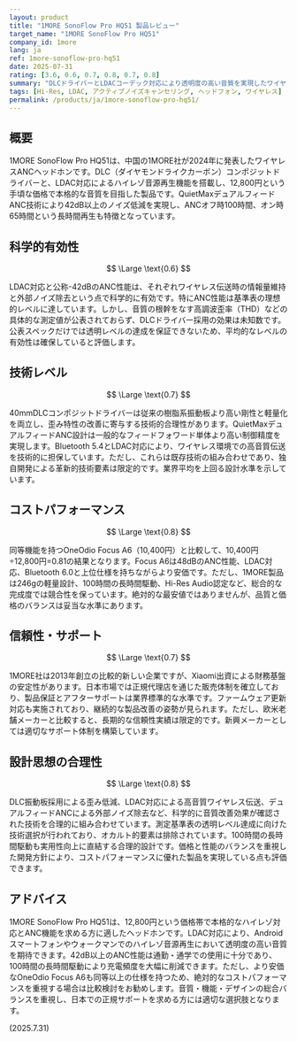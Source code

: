 ```yaml
---
layout: product
title: "1MORE SonoFlow Pro HQ51 製品レビュー"
target_name: "1MORE SonoFlow Pro HQ51"
company_id: 1more
lang: ja
ref: 1more-sonoflow-pro-hq51
date: 2025-07-31
rating: [3.6, 0.6, 0.7, 0.8, 0.7, 0.8]
summary: "DLCドライバーとLDACコーデック対応により透明度の高い音質を実現したワイヤレスヘッドホン。40dB超のノイズキャンセリング性能と100時間の長時間駆動が特徴。"
tags: [Hi-Res, LDAC, アクティブノイズキャンセリング, ヘッドフォン, ワイヤレス]
permalink: /products/ja/1more-sonoflow-pro-hq51/
---
```

## 概要

1MORE SonoFlow Pro HQ51は、中国の1MORE社が2024年に発表したワイヤレスANCヘッドホンです。DLC（ダイヤモンドライクカーボン）コンポジットドライバーと、LDAC対応によるハイレゾ音源再生機能を搭載し、12,800円という手頃な価格で本格的な音質を目指した製品です。QuietMaxデュアルフィードANC技術により42dB以上のノイズ低減を実現し、ANCオフ時100時間、オン時65時間という長時間再生も特徴となっています。

## 科学的有効性

$$ \Large \text{0.6} $$

LDAC対応と公称-42dBのANC性能は、それぞれワイヤレス伝送時の情報量維持と外部ノイズ除去という点で科学的に有効です。特にANC性能は基準表の理想的レベルに達しています。しかし、音質の根幹をなす高調波歪率（THD）などの具体的な測定値が公表されておらず、DLCドライバー採用の効果は未知数です。公表スペックだけでは透明レベルの達成を保証できないため、平均的なレベルの有効性は確保していると評価します。

## 技術レベル

$$ \Large \text{0.7} $$

40mmDLCコンポジットドライバーは従来の樹脂系振動板より高い剛性と軽量化を両立し、歪み特性の改善に寄与する技術的合理性があります。QuietMaxデュアルフィードANC設計は一般的なフィードフォワード単体より高い制御精度を実現します。Bluetooth 5.4とLDAC対応により、ワイヤレス環境での高音質伝送を技術的に担保しています。ただし、これらは既存技術の組み合わせであり、独自開発による革新的技術要素は限定的です。業界平均を上回る設計水準を示しています。

## コストパフォーマンス

$$ \Large \text{0.8} $$

同等機能を持つOneOdio Focus A6（10,400円）と比較して、10,400円÷12,800円=0.81の結果となります。Focus A6は48dBのANC性能、LDAC対応、Bluetooth 6.0と上位仕様を持ちながらより安価です。ただし、1MORE製品は246gの軽量設計、100時間の長時間駆動、Hi-Res Audio認定など、総合的な完成度では競合性を保っています。絶対的な最安値ではありませんが、品質と価格のバランスは妥当な水準にあります。

## 信頼性・サポート

$$ \Large \text{0.7} $$

1MORE社は2013年創立の比較的新しい企業ですが、Xiaomi出資による財務基盤の安定性があります。日本市場では正規代理店を通じた販売体制を確立しており、製品保証とアフターサポートは業界標準的な水準です。ファームウェア更新対応も実施されており、継続的な製品改善の姿勢が見られます。ただし、欧米老舗メーカーと比較すると、長期的な信頼性実績は限定的です。新興メーカーとしては適切なサポート体制を構築しています。

## 設計思想の合理性

$$ \Large \text{0.8} $$

DLC振動板採用による歪み低減、LDAC対応による高音質ワイヤレス伝送、デュアルフィードANCによる外部ノイズ除去など、科学的に音質改善効果が確認された技術を合理的に組み合わせています。測定基準表の透明レベル達成に向けた技術選択が行われており、オカルト的要素は排除されています。100時間の長時間駆動も実用性向上に直結する合理的設計です。価格と性能のバランスを重視した開発方針により、コストパフォーマンスに優れた製品を実現している点も評価できます。

## アドバイス

1MORE SonoFlow Pro HQ51は、12,800円という価格帯で本格的なハイレゾ対応とANC機能を求める方に適したヘッドホンです。LDAC対応により、Androidスマートフォンやウォークマンでのハイレゾ音源再生において透明度の高い音質を期待できます。42dB以上のANC性能は通勤・通学での使用に十分であり、100時間の長時間駆動により充電頻度を大幅に削減できます。ただし、より安価なOneOdio Focus A6も同等以上の仕様を持つため、絶対的なコストパフォーマンスを重視する場合は比較検討をお勧めします。音質・機能・デザインの総合バランスを重視し、日本での正規サポートを求める方には適切な選択肢となります。

(2025.7.31)
